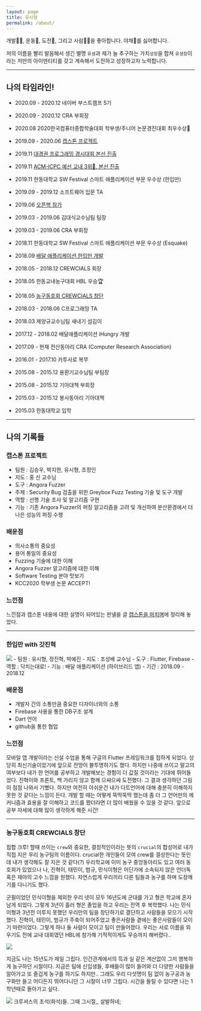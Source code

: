 ```yaml
---
layout: page
title: 유시형
permalink: /about/
---
```


개발👨‍💻, 운동🏀, 도전💪, 그리고 사람🙆‍♂️을 좋아합니다. 야채🥦를 싫어합니다.  

저의 이름을 빨리 발음해서 생긴 별명 ```유셩```과 제가 늘 추구하는 가치```성장```을 합쳐 ```유셩장```이라는 저만의 아이덴티티를 갖고 계속해서 도전하고 성장하고자 노력합니다.  
- - -  

## 나의 타임라인!  
* 2020.09 - 2020.12 네이버 부스트캠프 5기  

* 2020.09 - 2020.12 CRA 부회장  

* 2020.08 2020한국컴퓨터종합학술대회 학부생/주니어 논문경진대회 최우수상🥇  

* 2019.09 - 2020.06 <a href='#capstone'>캡스톤 프로젝트</a>  

* 2019.11 [대경권 프로그래밍 경시대회 본선 진출](https://sihyungyou.github.io/%EB%8C%80%EA%B2%BD%EA%B6%8C%EB%B3%B8%EC%84%A0/)  

* 2019.11 [ACM-ICPC 예선 교내 3위🥉, 본선 진출](https://sihyungyou.github.io/acmicpc2019/)  

* 2019.11 한동대학교 SW Festival 스마트 애플리케이션 부문 우수상 (한입만)  

* 2019.09 - 2019.12 소프트웨어 입문 TA  

* 2019.06 [오픈핵 참가](https://sihyungyou.github.io/openhack-2019/)  

* 2019.03 - 2019.06 김대식교수님팀 팀장  

* 2019.03 - 2019.06 CRA 부회장  

* 2018.11 한동대학교 SW Festival 스마트 애플리케이션 부문 우수상 (Esquake)  

* 2018.09 <a href='#onebite'>배달 애플리케이션 한입만 개발</a>  

* 2018.05 - 2018.12 CREWCIALS 회장  

* 2018.05 한동교내농구대회 HBL 우승🏆  

* 2018.05 <a href='#crewcials'>농구동호회 CREWCIALS 창단</a>  

* 2018.03 - 2018.06 C프로그래밍 TA  

* 2018.03 제양규교수님팀 새내기 섬김이  

* 2017.12 - 2018.02 배달애플리케이션 iHungry 개발  

* 2017.09 - 현재 전산동아리 CRA (Computer Research Association)  

* 2016.01 - 2017.10 카투사로 복무  

* 2015.08 - 2015.12 용환기교수님팀 부팀장  

* 2015.08 - 2015.12 기아대책 부회장  

* 2015.03 - 2015.12 봉사동아리 기아대책  

* 2015.03 한동대학교 입학  

- - -  

## 나의 기록들  

<h3 id='capstone'> 캡스톤 프로젝트</h3>  

- 팀원 : 김승우, 박지현, 유시형, 조정인  
- 지도 : 홍 신 교수님  
- 도구 : Angora Fuzzer  
- 주제 : Security Bug 검출을 위한 Greybox Fuzz Testing 기술 및 도구 개발  
- 역할 : 선행 기술 조사 및 알고리즘 구현  
- 기능 : 기존 Angora Fuzzer의 퍼징 알고리즘을 고려 및 개선하여 분산환경에서 더 나은 성능의 퍼징 수행  

### 배운점  
- 의사소통의 중요성  
- 용어 통일의 중요성  
- Fuzzing 기술에 대한 이해  
- Angora Fuzzer 알고리즘에 대한 이해  
- Software Testing 분야 맛보기  
- KCC2020 학부생 논문 ACCEPT!  

### 느낀점  
느낀점과 캡스톤 내용에 대한 설명이 되어있는 판넬을 글 [캡스톤을 마치며](https://sihyungyou.github.io/capstone-done/)에 정리해 놓았다.  

- - -  

<h3 id='onebite'> 한입만 with 갓진혁</h3>  

<img src="https://user-images.githubusercontent.com/35067611/87327376-f5d9fd80-c56e-11ea-95b0-f87a51209b63.jpg">
- 팀원 : 유시형, 정진혁, 박예진  
- 지도 : 조성배 교수님  
- 도구 : Flutter, Firebase  
- 역할 : 닥치는대로!  
- 기능 : 배달 애플리케이션 (하이브리드 앱)  
- 기간 : 2018.09 - 2018.12  

### 배운점  
- 개발자 간의 소통만큼 중요한 디자이너와의 소통  
- Firebase 사용을 통한 DB구조 설계  
- Dart 언어  
- github을 통한 협업  

### 느낀점  
모바일 앱 개발이라는 신설 수업을 통해 구글의 Flutter 프레임워크를 접하게 되었다. 상당히 최신기술이었기에 앞으로 전망이 불투명하기도 했다. 하지만 나중에 쓰이고 말고의 여부보다 내가 한 언어를 공부하고 개발해보는 경험이 더 값질 것이라는 기대에 뛰어들었다. 진혁이와 프론트, 백 가리지 않고 함께 으쌰으쌰 도전했다. 그 결과 생각하던 그림이 점점 나와서 기뻤다. 하지만 여전히 아쉬운건 내가 다트언어에 대해 충분히 이해하지 못한 것 같다는 느낌이 든다. 개발 할 때는 어떻게 뚝딱뚝딱 했는데 좀 더 그 언어만의 메커니즘과 효용을 잘 이해하고 코드를 짰더라면 더 많이 배웠을 수 있을 것 같다. 앞으로 공부 자세에 대해 많이 생각하게 해준 시간!  

- - -  

<h3 id='crewcials'> 농구동호회 CREWCIALS 창단</h3>  

힙합 크루! 할때 쓰이는 ```crew```와 중요한, 결정적인이라는 뜻의 ```crucial```의 합성어로 내가 직접 지은 우리 농구팀의 이름이다. crucial한 개인들이 모여 crew를 결성한다는 뜻인데 내가 생각해도 잘 지은 것 같다(?) 우리학교에 이미 농구 중앙동아리도 있고 여러 동호회가 있었으나 나, 진혁이, 태민이, 범규, 민식이형은 어딘가에 소속되지 않은 언더독 혹은 재야의 고수 느낌을 원했다. 자연스럽게 우리끼리 다른 팀들과 농구를 하며 도장깨기를 다니기도 했다.  

군필이었던 민식이형을 제외한 우리 넷이 모두 16년도에 군대를 가고 형은 학교에 혼자 남게 되었다. 그렇게 3년이 흘러 형은 졸업을 하고 우리는 전역 후 복학했다. 나는 민식이형과 3년전 이루지 못했던 우리만의 팀을 창단하기로 결단하고 사람들을 모으기 시작했다. 진혁이, 태민이, 범규가 주축이 되어주었고 좋은사람들 곁에는 좋은사람들이 모이기 마련이었다. 그렇게 하나 둘 사람이 모이고 팀이 만들어졌다. 우리는 서로 이름을 외우기도 전에 교내 대회였던 HBL에 참가해 기적적이게도 우승까지 해버렸다..  

<img src="https://user-images.githubusercontent.com/35067611/87325736-cfb35e00-c56c-11ea-83ef-4adb294e1f2b.jpg">  

지금도 나는 15년도가 제일 그립다. 인간관계에서의 득과 실 같은 계산없이 그저 행복하게 농구하던 시절이다. 지금은 팀에 신입생들, 후배들이 많이 들어와 더 다양한 사람들을 알아가고 또 즐겁게 농구를 하기도 하지만.. 그래도 우리 다섯명이 팀 없이 농구공과 농구화만 들고 어디든지 뛰어다니던 그 시절이 너무 그립다. 시간을 돌릴 수 있다면 나는 1학년때로 돌아가고 싶다.  

<img src="https://user-images.githubusercontent.com/35067611/87325872-f83b5800-c56c-11ea-8ec0-d716de9a87f8.jpeg">
크루셔스의 초석(화석)들. 그때 그시절,, 살발하네;  
